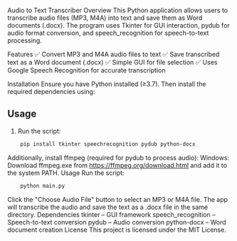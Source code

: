 Audio to Text Transcriber
Overview
This Python application allows users to transcribe audio files (MP3, M4A) into text and save them as Word documents (.docx). The program uses Tkinter for GUI interaction, pydub for audio format conversion, and speech_recognition for speech-to-text processing.

Features
✅ Convert MP3 and M4A audio files to text
✅ Save transcribed text as a Word document (.docx)
✅ Simple GUI for file selection
✅ Uses Google Speech Recognition for accurate transcription

Installation
Ensure you have Python installed (≥3.7). Then install the required dependencies using:

## Usage
1. Run the script:
```sh
    pip install tkinter speechrecognition pydub python-docx
```
Additionally, install ffmpeg (required for pydub to process audio):
Windows: Download ffmpeg.exe from https://ffmpeg.org/download.html and add it to the system PATH.
Usage
Run the script:
```sh
    python main.py
```
Click the "Choose Audio File" button to select an MP3 or M4A file.
The app will transcribe the audio and save the text as a .docx file in the same directory.
Dependencies
tkinter – GUI framework
speech_recognition – Speech-to-text conversion
pydub – Audio conversion
python-docx – Word document creation
License
This project is licensed under the MIT License.

